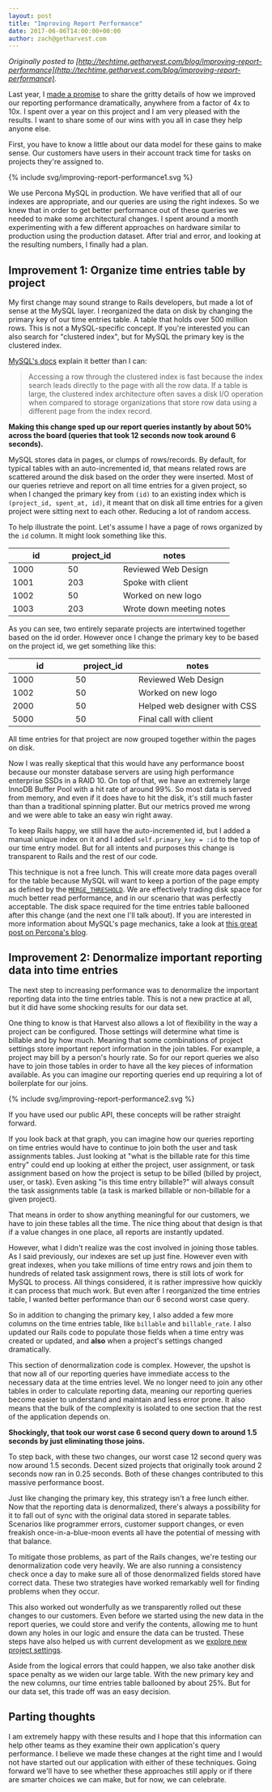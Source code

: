 ```yaml
---
layout: post
title: "Improving Report Performance"
date: 2017-06-06T14:00:00+00:00
author: zach@getharvest.com
---
```


_Originally posted to [http://techtime.getharvest.com/blog/improving-report-performance](http://techtime.getharvest.com/blog/improving-report-performance)._

Last year, I [made a promise](https://www.getharvest.com/blog/2016/12/a-gift-of-time/) to share the gritty details of how we improved our reporting performance dramatically, anywhere from a factor of 4x to 10x. I spent over a year on this project and I am very pleased with the results. I want to share some of our wins with you all in case they help anyone else.

First, you have to know a little about our data model for these gains to make sense. Our customers have users in their account track time for tasks on projects they're assigned to.

{% include svg/improving-report-performance1.svg %}

We use Percona MySQL in production. We have verified that all of our indexes are appropriate, and our queries are using the right indexes. So we knew that in order to get better performance out of these queries we needed to make some architectural changes. I spent around a month experimenting with a few different approaches on hardware similar to production using the production dataset. After trial and error, and looking at the resulting numbers, I finally had a plan.

## Improvement 1: Organize time entries table by project

My first change may sound strange to Rails developers, but made a lot of sense at the MySQL layer. I reorganized the data on disk by changing the primary key of our time entries table. A table that holds over 500 million rows. This is not a MySQL-specific concept. If you're interested you can also search for "clustered index", but for MySQL the primary key is the clustered index.

[MySQL's docs](https://dev.mysql.com/doc/refman/5.7/en/innodb-index-types.html) explain it better than I can:

> Accessing a row through the clustered index is fast because the index search leads directly to the page with all the row data. If a table is large, the clustered index architecture often saves a disk I/O operation when compared to storage organizations that store row data using a different page from the index record.

**Making this change sped up our report queries instantly by about 50% across the board (queries that took 12 seconds now took around 6 seconds).**

MySQL stores data in pages, or clumps of rows/records. By default, for typical tables with an auto-incremented id, that means related rows are scattered around the disk based on the order they were inserted. Most of our queries retrieve and report on all time entries for a given project, so when I changed the primary key from `(id)` to an existing index which is `(project_id, spent_at, id)`, it meant that on disk all time entries for a given project were sitting next to each other. Reducing a lot of random access.

To help illustrate the point. Let's assume I have a page of rows organized by the `id` column. It might look something like this.

<table>
  <colgroup>
    <col width="25%" />
    <col width="25%" />
    <col width="50%" />
  </colgroup>
  <thead>
    <tr class="header">
      <th>id</th>
      <th>project_id</th>
      <th>notes</th>
    </tr>
  </thead>
  <tbody>
    <tr>
      <td>1000</td>
      <td>50</td>
      <td>Reviewed Web Design</td>
    </tr>
    <tr>
      <td>1001</td>
      <td>203</td>
      <td>Spoke with client</td>
    </tr>
    <tr>
      <td>1002</td>
      <td>50</td>
      <td>Worked on new logo</td>
    </tr>
    <tr>
      <td>1003</td>
      <td>203</td>
      <td>Wrote down meeting notes</td>
    </tr>
  </tbody>
</table>

As you can see, two entirely separate projects are intertwined together based on the id order. However once I change the primary key to be based on the project id, we get something like this:


<table>
  <colgroup>
    <col width="25%" />
    <col width="25%" />
    <col width="50%" />
  </colgroup>
  <thead>
    <tr class="header">
      <th>id</th>
      <th>project_id</th>
      <th>notes</th>
    </tr>
  </thead>
  <tbody>
    <tr>
      <td>1000</td>
      <td>50</td>
      <td>Reviewed Web Design</td>
    </tr>
    <tr>
      <td>1002</td>
      <td>50</td>
      <td>Worked on new logo</td>
    </tr>
    <tr>
      <td>2000</td>
      <td>50</td>
      <td>Helped web designer with CSS</td>
    </tr>
    <tr>
      <td>5000</td>
      <td>50</td>
      <td>Final call with client</td>
    </tr>
  </tbody>
</table>

All time entries for that project are now grouped together within the pages on disk.

Now I was really skeptical that this would have any performance boost because our monster database servers are using high performance enterprise SSDs in a RAID 10. On top of that, we have an extremely large InnoDB Buffer Pool with a hit rate of around 99%. So most data is served from memory, and even if it does have to hit the disk, it's still much faster than than a traditional spinning platter. But our metrics proved me wrong and we were able to take an easy win right away.

To keep Rails happy, we still have the auto-incremented id, but I added a manual unique index on it and I added `self.primary_key = :id` to the top of our time entry model. But for all intents and purposes this change is transparent to Rails and the rest of our code.

This technique is not a free lunch. This will create more data pages overall for the table because MySQL will want to keep a portion of the page empty as defined by the [`MERGE_THRESHOLD`](https://dev.mysql.com/doc/refman/5.7/en/index-page-merge-threshold.html). We are effectively trading disk space for much better read performance, and in our scenario that was perfectly acceptable. The disk space required for the time entries table ballooned after this change (and the next one I'll talk about). If you are interested in more information about MySQL's page mechanics, take a look at [this great post on Percona's blog](https://www.percona.com/blog/2017/04/10/innodb-page-merging-and-page-splitting/).

## Improvement 2: Denormalize important reporting data into time entries

The next step to increasing performance was to denormalize the important reporting data into the time entries table. This is not a new practice at all, but it did have some shocking results for our data set.

One thing to know is that Harvest also allows a lot of flexibility in the way a project can be configured. Those settings will determine what time is billable and by how much. Meaning that some combinations of project settings store important report information in the join tables. For example, a project may bill by a person's hourly rate. So for our report queries we also have to join those tables in order to have all the key pieces of information available. As you can imagine our reporting queries end up requiring a lot of boilerplate for our joins.

{% include svg/improving-report-performance2.svg %}

If you have used our public API, these concepts will be rather straight forward.

If you look back at that graph, you can imagine how our queries reporting on time entries would have to continue to join both the user and task assignments tables. Just looking at "what is the billable rate for this time entry" could end up looking at either the project, user assignment, or task assignment based on how the project is setup to be billed (billed by project, user, or task). Even asking "is this time entry billable?" will always consult the task assignments table (a task is marked billable or non-billable for a given project).

That means in order to show anything meaningful for our customers, we have to join these tables all the time. The nice thing about that design is that if a value changes in one place, all reports are instantly updated.

However, what I didn't realize was the cost involved in joining those tables. As I said previously, our indexes are set up just fine. However even with great indexes, when you take millions of time entry rows and join them to hundreds of related task assignment rows, there is still lots of work for MySQL to process. All things considered, it is rather impressive how quickly it can process that much work. But even after I reorganized the time entries table, I wanted better performance than our 6 second worst case query.

So in addition to changing the primary key, I also added a few more columns on the time entries table, like `billable` and `billable_rate`. I also updated our Rails code to populate those fields when a time entry was created or updated, and **also** when a project's settings changed dramatically.

This section of denormalization code is complex. However, the upshot is that now all of our reporting queries have immediate access to the necessary data at the time entries level. We no longer need to join any other tables in order to calculate reporting data, meaning our reporting queries become easier to understand and maintain and less error prone. It also means that the bulk of the complexity is isolated to one section that the rest of the application depends on.

**Shockingly, that took our worst case 6 second query down to around 1.5 seconds by just eliminating those joins.**

To step back, with these two changes, our worst case 12 second query was now around 1.5 seconds. Decent sized projects that originally took around 2 seconds now ran in 0.25 seconds. Both of these changes contributed to this massive performance boost.

Just like changing the primary key, this strategy isn't a free lunch either. Now that the reporting data is denormalized, there's always a possibility for it to fall out of sync with the original data stored in separate tables. Scenarios like programmer errors, customer support changes, or even freakish once-in-a-blue-moon events all have the potential of messing with that balance.

To mitigate those problems, as part of the Rails changes, we're testing our denormalization code very heavily. We are also running a consistency check once a day to make sure all of those denormalized fields stored have correct data. These two strategies have worked remarkably well for finding problems when they occur.

This also worked out wonderfully as we transparently rolled out these changes to our customers. Even before we started using the new data in the report queries, we could store and verify the contents, allowing me to hunt down any holes in our logic and ensure the data can be trusted. These steps have also helped us with current development as we [explore new project settings](https://www.getharvest.com/blog/2017/05/introducing-fixed-fee-projects/).

Aside from the logical errors that could happen, we also take another disk space penalty as we widen our large table. With the new primary key and the new columns, our time entries table ballooned by about 25%. But for our data set, this trade off was an easy decision.

## Parting thoughts ##

I am extremely happy with these results and I hope that this information can help other teams as they examine their own application's query performance. I believe we made these changes at the right time and I would not have started out our application with either of these techniques. Going forward we'll have to see whether these approaches still apply or if there are smarter choices we can make, but for now, we can celebrate.
